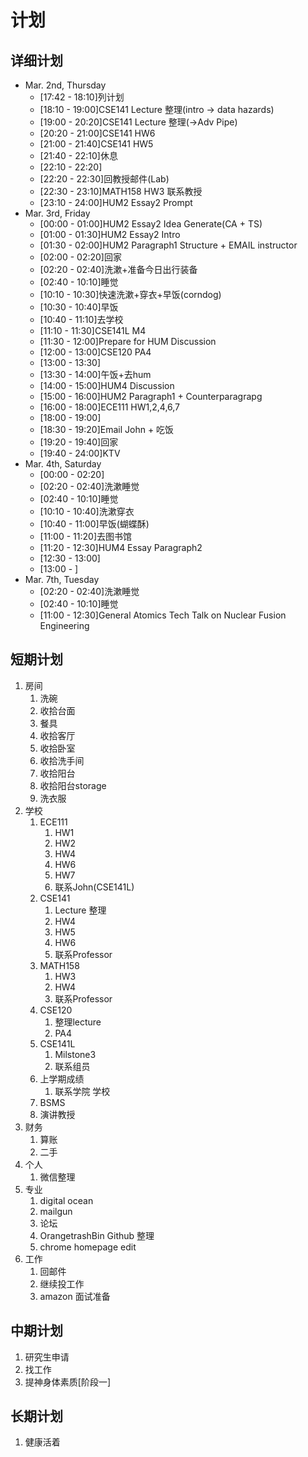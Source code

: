 # 计划

## 详细计划
- Mar. 2nd, Thursday
  - [17:42 - 18:10]列计划
  - [18:10 - 19:00]CSE141 Lecture 整理(intro -> data hazards)
  - [19:00 - 20:20]CSE141 Lecture 整理(->Adv Pipe)
  - [20:20 - 21:00]CSE141 HW6
  - [21:00 - 21:40]CSE141 HW5
  - [21:40 - 22:10]休息
  - [22:10 - 22:20]
  - [22:20 - 22:30]回教授邮件(Lab)
  - [22:30 - 23:10]MATH158 HW3 联系教授
  - [23:10 - 24:00]HUM2 Essay2 Prompt
- Mar. 3rd, Friday
  - [00:00 - 01:00]HUM2 Essay2 Idea Generate(CA + TS)
  - [01:00 - 01:30]HUM2 Essay2 Intro
  - [01:30 - 02:00]HUM2 Paragraph1 Structure + EMAIL instructor
  - [02:00 - 02:20]回家
  - [02:20 - 02:40]洗漱+准备今日出行装备
  - [02:40 - 10:10]睡觉
  - [10:10 - 10:30]快速洗漱+穿衣+早饭(corndog)
  - [10:30 - 10:40]早饭
  - [10:40 - 11:10]去学校
  - [11:10 - 11:30]CSE141L M4
  - [11:30 - 12:00]Prepare for HUM Discussion
  - [12:00 - 13:00]CSE120 PA4
  - [13:00 - 13:30]
  - [13:30 - 14:00]午饭+去hum
  - [14:00 - 15:00]HUM4 Discussion
  - [15:00 - 16:00]HUM2 Paragraph1 + Counterparagrapg
  - [16:00 - 18:00]ECE111 HW1,2,4,6,7
  - [18:00 - 19:00]
  - [18:30 - 19:20]Email John + 吃饭
  - [19:20 - 19:40]回家
  - [19:40 - 24:00]KTV
- Mar. 4th, Saturday
  - [00:00 - 02:20]
  - [02:20 - 02:40]洗漱睡觉
  - [02:40 - 10:10]睡觉
  - [10:10 - 10:40]洗漱穿衣
  - [10:40 - 11:00]早饭(蝴蝶酥)
  - [11:00 - 11:20]去图书馆
  - [11:20 - 12:30]HUM4 Essay Paragraph2 
  - [12:30 - 13:00]
  - [13:00 - ]
- Mar. 7th, Tuesday
  - [02:20 - 02:40]洗漱睡觉
  - [02:40 - 10:10]睡觉
  - [11:00 - 12:30]General Atomics Tech Talk on Nuclear Fusion Engineering


## 短期计划
1. 房间
   1. 洗碗
   2. 收拾台面
   3. 餐具
   4. 收拾客厅
   5. 收拾卧室
   6. 收拾洗手间
   7. 收拾阳台
   8. 收拾阳台storage
   9. 洗衣服
2. 学校
   1. ECE111
      1. HW1
      2. HW2
      3. HW4
      4. HW6
      5. HW7
      6. 联系John(CSE141L)
   2. CSE141
      1. Lecture 整理
      2. HW4
      3. HW5
      4. HW6
      5. 联系Professor
   3. MATH158
      1. HW3
      2. HW4
      3. 联系Professor
   4. CSE120
      1. 整理lecture
      2. PA4
   5. CSE141L
      1. Milstone3
      2. 联系组员
   6. 上学期成绩
      1. 联系学院 学校
   7. BSMS
   8. 演讲教授
3. 财务
   1. 算账
   2. 二手
4. 个人
   1. 微信整理
5. 专业
   1. digital ocean
   2. mailgun
   3. 论坛
   4. OrangetrashBin Github 整理
   5. chrome homepage edit
6. 工作
   1. 回邮件
   2. 继续投工作
   3. amazon 面试准备

## 中期计划

1. 研究生申请
2. 找工作
3. 提神身体素质[阶段一]

## 长期计划
1. 健康活着